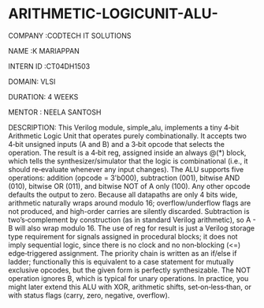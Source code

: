 # ARITHMETIC-LOGICUNIT-ALU-
COMPANY :CODTECH IT SOLUTIONS

NAME :K MARIAPPAN

INTERN ID :CT04DH1503

DOMAIN: VLSI

DURATION: 4 WEEKS

MENTOR : NEELA SANTOSH


DESCRIPTION:
This Verilog module, simple_alu, implements a tiny 4‑bit Arithmetic Logic Unit that operates purely combinationally. It accepts two 4‑bit unsigned inputs (A and B) and a 3‑bit opcode that selects the operation. The result is a 4‑bit reg, assigned inside an always @(*) block, which tells the synthesizer/simulator that the logic is combinational (i.e., it should re‑evaluate whenever any input changes). The ALU supports five operations: addition (opcode = 3'b000), subtraction (001), bitwise AND (010), bitwise OR (011), and bitwise NOT of A only (100). Any other opcode defaults the output to zero. Because all datapaths are only 4 bits wide, arithmetic naturally wraps around modulo 16; overflow/underflow flags are not produced, and high-order carries are silently discarded. Subtraction is two’s‑complement by construction (as in standard Verilog arithmetic), so A - B will also wrap modulo 16. The use of reg for result is just a Verilog storage type requirement for signals assigned in procedural blocks; it does not imply sequential logic, since there is no clock and no non‑blocking (<=) edge‑triggered assignment. The priority chain is written as an if/else if ladder; functionally this is equivalent to a case statement for mutually exclusive opcodes, but the given form is perfectly synthesizable. The NOT operation ignores B, which is typical for unary operations. In practice, you might later extend this ALU with XOR, arithmetic shifts, set‑on‑less‑than, or with status flags (carry, zero, negative, overflow).
